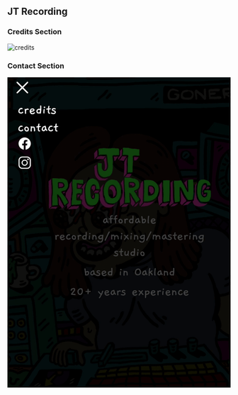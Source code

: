 ## JT Recording

### Credits Section
![credits][credits]

### Contact Section
![contact][contact]

[credits]: credits.gif
[contact]: contact.gif
